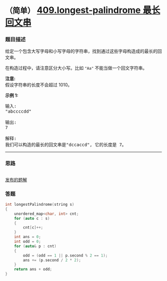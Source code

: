 # `（简单）` [409.longest-palindrome 最长回文串](https://leetcode-cn.com/problems/longest-palindrome/)

### 题目描述
<p>给定一个包含大写字母和小写字母的字符串，找到通过这些字母构造成的最长的回文串。</p>

<p>在构造过程中，请注意区分大小写。比如&nbsp;<code>"Aa"</code>&nbsp;不能当做一个回文字符串。</p>

<p><strong>注意:</strong><br>
假设字符串的长度不会超过 1010。</p>

<p><strong>示例 1: </strong></p>

<pre>输入:
"abccccdd"

输出:
7

解释:
我们可以构造的最长的回文串是"dccaccd", 它的长度是 7。
</pre>


---
### 思路
```
```

[发布的题解](https://leetcode-cn.com/problems/longest-palindrome/solution/409-by-ikaruga/)

### 答题
``` C++
int longestPalindrome(string s)
{
    unordered_map<char, int> cnt;
    for (auto c : s)
    {
        cnt[c]++;
    }
    int ans = 0;
    int odd = 0;
    for (auto& p : cnt)
    {
        odd = (odd == 1 || p.second % 2 == 1);
        ans += (p.second / 2 * 2);
    }
    return ans + odd;
}
```




